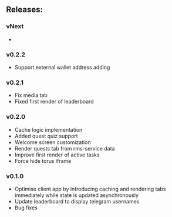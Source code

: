 ## Releases:

### vNext

-

### v0.2.2

- Support external wallet address adding

### v0.2.1

- Fix media tab
- Fixed first render of leaderboard

### v0.2.0

- Cache logic implementation
- Added quest quiz support
- Welcome screen customization
- Render quests tab from rms-service data
- Improve first render of active tasks
- Force hide torus iframe

### v0.1.0
- Optimise client app by introducing caching and rendering tabs immediately while state is updated asynchronously
- Update leaderboard to display telegram usernames 
- Bug fixes
